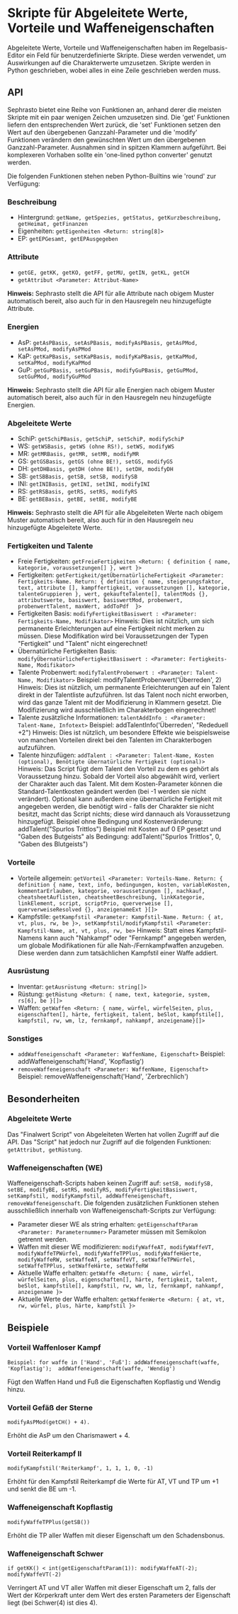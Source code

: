 # Skripte für Abgeleitete Werte, Vorteile und Waffeneigenschaften
Abgeleitete Werte, Vorteile und Waffeneigenschaften haben im Regelbasis-Editor ein Feld für benutzerdefinierte Skripte. Diese werden verwendet, um Auswirkungen auf die Charakterwerte umzusetzen. Skripte werden in Python geschrieben, wobei alles in eine Zeile geschrieben werden muss.

## API
Sephrasto bietet eine Reihe von Funktionen an, anhand derer die meisten Skripte mit ein paar wenigen Zeichen umzusetzen sind. Die 'get' Funktionen liefern den entsprechenden Wert zurück, die 'set' Funktionen setzen den Wert auf den übergebenen Ganzzahl-Parameter und die 'modify' Funktionen verändern den gewünschten Wert um den übergebenen Ganzzahl-Parameter. Ausnahmen sind in spitzen Klammern aufgeführt.  Bei komplexeren Vorhaben sollte ein 'one-lined python converter' genutzt werden.

Die folgenden Funktionen stehen neben Python-Builtins wie 'round' zur Verfügung:

### Beschreibung
- Hintergrund: ```getName, getSpezies, getStatus, getKurzbeschreibung, getHeimat, getFinanzen```
- Eigenheiten: ```getEigenheiten <Return: string[8]>```
- EP: ```getEPGesamt, getEPAusgegeben```

### Attribute
- ```getGE, getKK, getKO, getFF, getMU, getIN, getKL, getCH```
- ```getAttribut <Parameter: Attribut-Name>```

**Hinweis:** Sephrasto stellt die API für alle Attribute nach obigem Muster automatisch bereit, also auch für in den Hausregeln neu hinzugefügte Attribute.

### Energien
- AsP: ```getAsPBasis, setAsPBasis, modifyAsPBasis, getAsPMod, setAsPMod, modifyAsPMod```
- KaP: ```getKaPBasis, setKaPBasis, modifyKaPBasis, getKaPMod, setKaPMod, modifyKaPMod```
- GuP: ```getGuPBasis, setGuPBasis, modifyGuPBasis, getGuPMod, setGuPMod, modifyGuPMod```

**Hinweis:** Sephrasto stellt die API für alle Energien nach obigem Muster automatisch bereit, also auch für in den Hausregeln neu hinzugefügte Energien.

### Abgeleitete Werte
- SchiP: ```getSchiPBasis, getSchiP, setSchiP, modifySchiP```
- WS: ```getWSBasis, getWS (ohne RS!), setWS, modifyWS```
- MR: ```getMRBasis, getMR, setMR, modifyMR```
- GS: ```getGSBasis, getGS (ohne BE!), setGS, modifyGS```
- DH: ```getDHBasis, getDH (ohne BE!), setDH, modifyDH```
- SB: ```getSBBasis, getSB, setSB, modifySB```
- INI: ```getINIBasis, getINI, setINI, modifyINI```
- RS: ```getRSBasis, getRS, setRS, modifyRS```
- BE: ```getBEBasis, getBE, setBE, modifyBE```

**Hinweis:** Sephrasto stellt die API für alle Abgeleiteten Werte nach obigem Muster automatisch bereit, also auch für in den Hausregeln neu hinzugefügte Abgeleitete Werte.

### Fertigkeiten und Talente
- Freie Fertigkeiten: ```getFreieFertigkeiten <Return: { definition { name, kategorie, voraussetzungen[] }, wert }>```
- Fertigkeiten: ```getFertigkeit/getÜbernatürlicheFertigkeit <Parameter: Fertigkeits-Name. Return: { definition { name, steigerungsfaktor, text, attribute [], kampffertigkeit, voraussetzungen [], kategorie, talenteGruppieren }, wert, gekaufteTalente[], talentMods {}, attributswerte, basiswert, basiswertMod, probenwert, probenwertTalent, maxWert, addToPdf  }>```
- Fertigkeiten Basis: ```modifyFertigkeitBasiswert : <Parameter: Fertigkeits-Name, Modifikator>```
Hinweis: Dies ist nützlich, um sich permanente Erleichterungen auf eine Fertigkeit nicht merken zu müssen. Diese Modifikation wird bei Voraussetzungen der Typen "Fertigkeit" und "Talent" nicht eingerechnet!
- Übernatürliche Fertigkeiten Basis: ```modifyÜbernatürlicheFertigkeitBasiswert : <Parameter: Fertigkeits-Name, Modifikator>```
- Talente Probenwert: ```modifyTalentProbenwert : <Parameter: Talent-Name, Modifikator>```
Beispiel: modifyTalentProbenwert('Überreden', 2)
Hinweis: Dies ist nützlich, um permanente Erleichterungen auf ein Talent direkt in der Talentliste aufzuführen. Ist das Talent noch nicht erworben, wird das ganze Talent mit der Modifizierung in Klammern gesetzt. Die Modifizierung wird ausschließlich im Charakterbogen eingerechnet!
- Talente zusätzliche Informationen: ```talentAddInfo : <Parameter: Talent-Name, Infotext>```
Beispiel: addTalentInfo('Überreden', "Rededuell +2")
Hinweis: Dies ist nützlich, um besondere Effekte wie beispielsweise von manchen Vorteilen direkt bei den Talenten im Charakterbogen aufzuführen.
- Talente hinzufügen: ```addTalent : <Parameter: Talent-Name, Kosten (optional), Benötigte übernatürliche Fertigkeit (optional)>```
Hinweis: Das Script fügt dem Talent den Vorteil zu dem es gehört als Voraussetzung hinzu. Sobald der Vorteil also abgewählt wird, verliert der Charakter auch das Talent. Mit dem Kosten-Parameter können die Standard-Talentkosten geändert werden (bei -1 werden sie nicht verändert). Optional kann außerdem eine übernatürliche Fertigkeit mit angegeben werden, die benötigt wird - falls der Charakter sie nicht besitzt, macht das Script nichts; diese wird dannauch als Voraussetzung hinzugefügt.
Beispiel ohne Bedingung und Kostenveränderung: addTalent("Spurlos Trittlos")
Beispiel mit Kosten auf 0 EP gesetzt und "Gaben des Butgeists" als Bedingung: addTalent("Spurlos Trittlos", 0, "Gaben des Blutgeists")

### Vorteile
- Vorteile allgemein: ```getVorteil <Parameter: Vorteils-Name. Return: { definition { name, text, info, bedingungen, kosten, variableKosten, kommentarErlauben, kategorie, voraussetzungen [], nachkauf,  cheatsheetAuflisten, cheatsheetBeschreibung, linkKategorie, linkElement, script, scriptPrio, querverweise [], querverweiseResolved {}, anzeigenameExt }[]>```
- Kampfstile: ```getKampfstil <Parameter: Kampfstil-Name. Return: { at, vt, plus, rw, be }>, setKampfstil/modifyKampfstil <Parameter: Kampfstil-Name, at, vt, plus, rw, be>```
Hinweis: Statt eines Kampfstil-Namens kann auch "Nahkampf" oder "Fernkampf" angegeben werden, um globale Modifikationen für alle Nah-/Fernkampfwaffen anzugeben. Diese werden dann zum tatsächlichen Kampfstil einer Waffe addiert.

### Ausrüstung
- Inventar: ```getAusrüstung <Return: string[]>```
- Rüstung: ```getRüstung <Return: { name, text, kategorie, system, rs[6], be }[]>```
- Waffen: ```getWaffen <Return: { name, würfel, würfelSeiten, plus, eigenschaften[], härte, fertigkeit, talent, beSlot, kampfstile[], kampfstil, rw, wm, lz, fernkampf, nahkampf, anzeigename}[]>```

### Sonstiges
- ```addWaffeneigenschaft <Parameter: WaffenName, Eigenschaft>```
Beispiel: addWaffeneigenschaft('Hand', 'Kopflastig')
- ```removeWaffeneigenschaft <Parameter: WaffenName, Eigenschaft>```
Beispiel: removeWaffeneigenschaft('Hand', 'Zerbrechlich')

## Besonderheiten

### Abgeleitete Werte
Das "Finalwert Script" von Abgeleiteten Werten hat vollen Zugriff auf die API. Das "Script" hat jedoch nur Zugriff auf die folgenden Funktionen: ```getAttribut, getRüstung```.

### Waffeneigenschaften (WE)
Waffeneigenschaft-Scripts haben keinen Zugriff auf: ```setSB, modifySB, setBE, modifyBE, setRS, modifyRS, modifyFertigkeitBasiswert, setKampfstil, modifyKampfstil, addWaffeneigenschaft, removeWaffeneigenschaft```.
Die folgenden zusätzlichen Funktionen stehen ausschließlich innerhalb von Waffeneigenschaft-Scripts zur Verfügung:
- Parameter dieser WE als string erhalten: ```getEigenschaftParam <Parameter: Parameternummer>```
Parameter müssen mit Semikolon getrennt werden.  
- Waffen mit dieser WE modifizieren: ```modifyWaffeAT, modifyWaffeVT, modifyWaffeTPWürfel, modifyWaffeTPPlus, modifyWaffeHäerte, modifyWaffeRW, setWaffeAT, setWaffeVT, setWaffeTPWürfel, setWaffeTPPlus, setWaffeHärte, setWaffeRW```
- Aktuelle Waffe erhalten: ```getWaffe <Return: { name, würfel, würfelSeiten, plus, eigenschaften[], härte, fertigkeit, talent, beSlot, kampfstile[], kampfstil, rw, wm, lz, fernkampf, nahkampf, anzeigename }>```
- Aktuelle Werte der Waffe erhalten: ```getWaffenWerte <Return: { at, vt, rw, würfel, plus, härte, kampfstil }>```

## Beispiele


### Vorteil Waffenloser Kampf
```
Beispiel: for waffe in ['Hand', 'Fuß']: addWaffeneigenschaft(waffe, 'Kopflastig');  addWaffeneigenschaft(waffe, 'Wendig')
```
Fügt den Waffen Hand und Fuß die Eigenschaften Kopflastig und Wendig hinzu.


### Vorteil Gefäß der Sterne
```
modifyAsPMod(getCH() + 4).
```
Erhöht die AsP um den Charismawert + 4.


### Vorteil Reiterkampf II
```
modifyKampfstil('Reiterkampf', 1, 1, 1, 0, -1)
```
Erhöht für den Kampfstil Reiterkampf die Werte für AT, VT und TP um +1 und senkt die BE um -1.


### Waffeneigenschaft Kopflastig
```
modifyWaffeTPPlus(getSB())
```
Erhöht die TP aller Waffen mit dieser Eigenschaft um den Schadensbonus.


### Waffeneigenschaft Schwer
```
if getKK() < int(getEigenschaftParam(1)): modifyWaffeAT(-2); modifyWaffeVT(-2)
```
Verringert AT und VT aller Waffen mit dieser Eigenschaft um 2, falls der Wert der Körperkraft unter dem Wert des ersten Parameters der Eigenschaft liegt (bei Schwer(4) ist dies 4).
